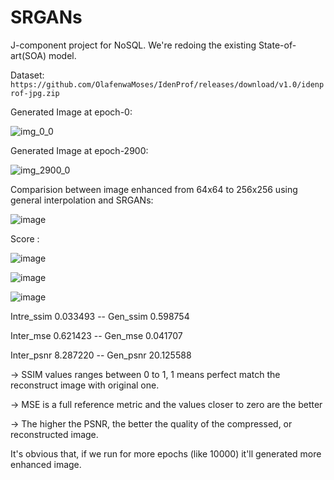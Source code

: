 # SRGANs
J-component project for NoSQL.
We're redoing the existing State-of-art(SOA) model.

Dataset: `https://github.com/OlafenwaMoses/IdenProf/releases/download/v1.0/idenprof-jpg.zip`

Generated Image at epoch-0:

![img_0_0](https://user-images.githubusercontent.com/68124256/120535971-39e12580-c401-11eb-97ab-46cfcacbc942.png)

Generated Image at epoch-2900:

![img_2900_0](https://user-images.githubusercontent.com/68124256/120536073-567d5d80-c401-11eb-8e21-be4df3b34ec9.png)


Comparision between image enhanced from 64x64 to 256x256 using general interpolation and SRGANs: 

![image](https://user-images.githubusercontent.com/68124256/120711250-c6ace180-c4dc-11eb-9d97-da223e83b1ea.png)

Score :

![image](https://user-images.githubusercontent.com/68124256/120710797-379fc980-c4dc-11eb-9642-f98f5636230e.png)

![image](https://user-images.githubusercontent.com/68124256/120712156-ebee1f80-c4dd-11eb-980c-7984b564005e.png)

![image](https://user-images.githubusercontent.com/68124256/120712092-d547c880-c4dd-11eb-9b77-bf22f5bca475.png)

Intre_ssim     0.033493
-- Gen_ssim       0.598754

Inter_mse      0.621423
-- Gen_mse        0.041707

Inter_psnr     8.287220
-- Gen_psnr      20.125588


-> SSIM values ranges between 0 to 1, 1 means perfect match the reconstruct image with original one.

-> MSE is a full reference metric and the values closer to zero are the better

-> The higher the PSNR, the better the quality of the compressed, or reconstructed image.


It's obvious that, if we run for more epochs (like 10000) it'll generated more enhanced image. 
